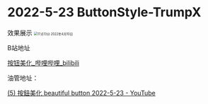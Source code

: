 # 2022-5-23 ButtonStyle-TrumpX
效果展示
<img src="https://user-images.githubusercontent.com/67289897/169820805-1720819c-e1c6-481c-aaa7-3b7f01c4c39c.gif" alt="17点13分 2022年4月10日" style="zoom:50%;" />

B站地址

[按钮美化_哔哩哔哩_bilibili](https://www.bilibili.com/video/BV1HT4y1q759/)

油管地址：

[(5) 按鈕美化 beautiful button 2022-5-23 - YouTube](https://www.youtube.com/watch?v=mzMwi_q-Neg)



